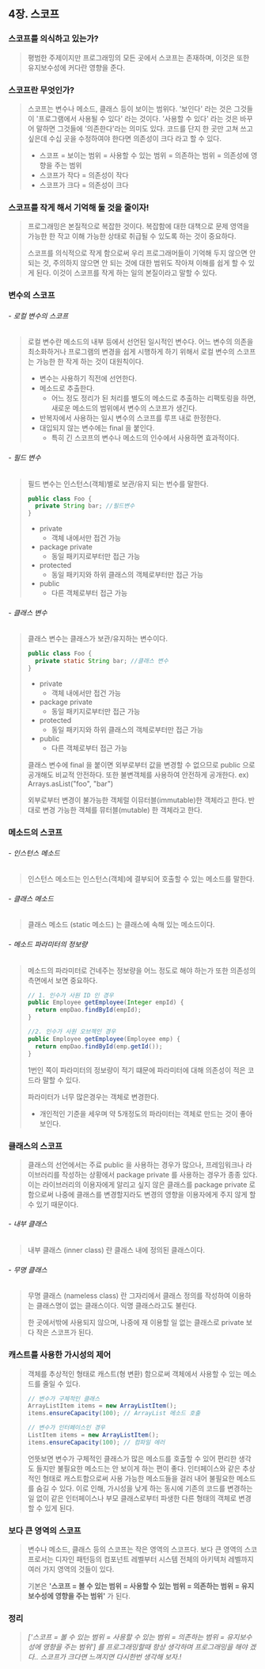 4장. 스코프
-----------

### 스코프를 의식하고 있는가?

> 평범한 주제이지만 프로그래밍의 모든 곳에서 스코프는 존재하며, 이것은 또한 유지보수성에 커다란 영향을 준다.

### 스코프란 무엇인가?

> 스코프는 변수나 메소드, 클래스 등이 보이는 범위다. '보인다' 라는 것은 그것들이 '프로그램에서 사용될 수 있다' 라는 것이다. '사용할 수 있다' 라는 것은 바꾸어 말하면 그것들에 '의존한다'라는 의미도 있다. 코드를 단지 한 곳만 고쳐 쓰고 싶은데 수십 곳을 수정하여야 한다면 의존성이 크다 라고 할 수 있다.
>
> -	스코프 = 보이는 범위 = 사용할 수 있는 범위 = 의존하는 범위 = 의존성에 영향을 주는 범위
> -	스코프가 작다 = 의존성이 작다
> -	스코프가 크다 = 의존성이 크다

### 스코프를 작게 해서 기억해 둘 것을 줄이자!

> 프로그래밍은 본질적으로 복잡한 것이다. 복잡함에 대한 대책으로 문제 영역을 가능한 한 작고 이해 가능한 상태로 취급될 수 있도록 하는 것이 중요하다.
>
> 스코프를 의식적으로 작게 함으로써 우리 프로그래머들이 기억해 두지 않으면 안되는 것, 주의하지 않으면 안 되는 것에 대한 범위도 작아져 이해를 쉽게 할 수 있게 된다. 이것이 스코프를 작게 하는 일의 본질이라고 말할 수 있다.

### 변수의 스코프

###### - 로컬 변수의 스코프

> 로컬 변수란 메소드의 내부 등에서 선언된 일시적인 변수다. 어느 변수의 의존을 최소화하거나 프로그램의 변경을 쉽게 시행하게 하기 위해서 로컬 변수의 스코프는 가능한 한 작게 하는 것이 대원칙이다.
>
> -	변수는 사용하기 직전에 선언한다.
> -	메소드로 추출한다.
> 	-	어느 정도 정리가 된 처리를 별도의 메소드로 추출하는 리팩토링을 하면, 새로운 메소드의 범위에서 변수의 스코프가 생긴다.
> -	반복자에서 사용하는 일시 변수의 스코프를 루프 내로 한정한다.
> -	대입되지 않는 변수에는 final 을 붙인다.
> 	-	특히 긴 스코프의 변수나 메소드의 인수에서 사용하면 효과적이다.

###### - 필드 변수

> 필드 변수는 인스턴스(객체)별로 보관/유지 되는 번수를 말한다.
>
> ```java
> public class Foo {
>   private String bar; //필드변수
> }
> ```
>
> -	private
> 	-	객체 내에서만 접건 가능
> -	package private
> 	-	동일 패키지로부터만 접근 가능
> -	protected
> 	-	동일 패키지와 하위 클래스의 객체로부터만 접근 가능
> -	public
> 	-	다른 객체로부터 접근 가능

###### - 클래스 변수

> 클래스 변수는 클래스가 보관/유지하는 변수이다.
>
> ```java
> public class Foo {
>   private static String bar; //클래스 변수
> }
> ```
>
> -	private
> 	-	객체 내에서만 접건 가능
> -	package private
> 	-	동일 패키지로부터만 접근 가능
> -	protected
> 	-	동일 패키지와 하위 클래스의 객체로부터만 접근 가능
> -	public
> 	-	다른 객체로부터 접근 가능
>
> 클래스 변수에 final 을 붙이면 외부로부터 값을 변경할 수 없으므로 public 으로 공개해도 비교적 안전하다. 또한 불변객체를 사용하여 안전하게 공개한다. ex) Arrays.asList("foo", "bar")
>
> 외부로부터 변경이 불가능한 객체럴 이뮤터블(immutable)한 객체라고 한다. 반대로 변경 가능한 객체를 뮤터블(mutable) 한 객체라고 한다.

### 메소드의 스코프

###### - 인스턴스 메소드

> 인스턴스 메소드는 인스턴스(객체)에 결부되어 호출할 수 있는 메소드를 말한다.

###### - 클래스 메소드

> 클래스 메소드 (static 메소드) 는 클래스에 속해 있는 메소드이다.

###### - 메소드 파라미터의 정보량

> 메소드의 파라미터로 건네주는 정보량을 어느 정도로 해야 하는가 또한 의존성의 측면에서 보면 중요하다.
>
> ```java
> // 1. 인수가 사원 ID 인 경우
> public Employee getEmployee(Integer empId) {
>   return empDao.findById(empId);
> }
> ```
>
> ```java
> //2. 인수가 사원 오브젝인 경우
> public Employee getEmployee(Employee emp) {
>   return empDao.findById(emp.getId());
> }
> ```
>
> 1번인 쪽이 파라미터의 정보량이 적기 떄문에 파라미터에 대해 의존성이 적은 코드라 말할 수 있다.
>
> 파라미터가 너무 많은경우는 객체로 변경한다.
>
> -	개인적인 기준을 세우며 약 5개정도의 파라미터는 객체로 만드는 것이 좋아 보인다.

### 클래스의 스코프

> 클래스의 선언에서는 주료 public 을 사용하는 경우가 많으나, 프레임워크나 라이브러리를 작성하는 상황에서 package private 를 사용하는 경우가 종종 있다. 이는 라이브러리의 이용자에게 알리고 싶지 않은 클래스를 package private 로 함으로써 나중에 클래스를 변경할지라도 변경의 영향을 이용자에게 주지 않게 할 수 있기 때문이다.

###### - 내부 클래스

> 내부 클래스 (inner class) 란 클래스 내에 정의된 클래스이다.

###### - 무명 클래스

> 무명 클래스 (nameless class) 란 그자리에서 클래스 정의를 작성하여 이용하는 클래스명이 없는 클래스이다. 익명 클래스라고도 불린다.
>
> 한 곳에서밖에 사용되지 않으며, 나중에 재 이용할 일 없는 클래스로 private 보다 작은 스코프가 된다.

### 캐스트를 사용한 가시성의 제어

> 객체를 추상적인 형태로 캐스트(형 변환) 함으로써 객체에서 사용할 수 있는 메소드를 줄일 수 있다.
>
> ```java
> // 변수가 구체적인 클래스
> ArrayListItem items = new ArrayListItem();
> items.ensureCapacity(100); // ArrayList 메소드 호출
> ```
>
> ```java
> // 변수가 인터페이스인 경우
> ListItem items = new ArrayListItem();
> items.ensureCapacity(100); // 컴파일 에러
> ```
>
> 언뜻보면 변수가 구체적인 클래스가 많은 메소드를 호출할 수 있어 편리한 생각도 들지만 불필요한 메소드는 안 보이게 하는 편이 좋다. 인터페이스와 같은 추상적인 형태로 캐스트함으로써 사용 가능한 메소드들을 걸러 내어 불필요한 메소드를 숨길 수 있다. 이로 인해, 가시성을 낮게 하는 동시에 기존의 코드를 변경하는 일 없이 같은 인터페이스나 부모 클래스로부터 파생한 다른 형태의 객체로 변경할 수 있게 된다.

### 보다 큰 영역의 스코프

> 변수나 메소드, 클래스 등의 스코프는 작은 영역의 스코프다. 보다 큰 영역의 스코프로서는 디자인 패턴등의 컴포넌트 레벨부터 시스템 전체의 아키텍처 레벨까지 여러 가지 영역의 것들이 있다.
>
> 기본은 **'스코프 = 볼 수 있는 범위 = 사용할 수 있는 범위 = 의존하는 범위 = 유지보수성에 영향을 주는 범위'** 가 된다.

### 정리

> *['스코프 = 볼 수 있는 범위 = 사용할 수 있는 범위 = 의존하는 범위 = 유지보수성에 영향을 주는 범위'] 를 프로그래밍할때 항상 생각하며 프로그래밍을 해야 겠다.. 스코프가 크다면 느껴지면 다시한번 생각해 보자.!*
